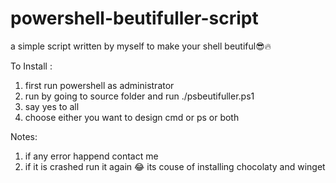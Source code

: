 # powershell-beutifuller-script
a simple script written by myself to make your shell beutiful😎🔥


To Install :
1. first run powershell as administrator
2. run by going to source folder and run ./psbeutifuller.ps1
3. say yes to all 
4. choose either you want to design cmd or ps or both 

Notes:
1. if any error happend contact me 
2. if it is crashed run it again 😂 its couse of installing chocolaty and winget
